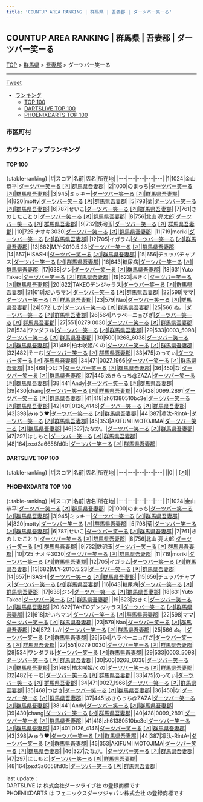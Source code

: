 ```yaml
---
title: 'COUNTUP AREA RANKING | 群馬県 | 吾妻郡 | ダーツバー笑ーる'
---
```

## COUNTUP AREA RANKING | 群馬県 | 吾妻郡 | ダーツバー笑ーる

[TOP](/darts/rank/) > [群馬県](/darts/rank/群馬県/) > [吾妻郡](/darts/rank/群馬県/吾妻郡/) > ダーツバー笑ーる

___

<a href="https://twitter.com/share?ref_src=twsrc%5Etfw" data-text="COUNTUP AREA RANKING | 群馬県吾妻郡ダーツバー笑ーる" class="twitter-share-button" data-hashtags="DARTSLIVE,PHOENIXDARTS,darts,ダーツ" data-show-count="false">Tweet</a>

* [ランキング](#カウントアップランキング)
    * [TOP 100](#top-100)
    * [DARTSLIVE TOP 100](#dartslive-top-100)
    * [PHOENIXDARTS TOP 100](#phoenixdarts-top-100)

### 市区町村

<ul>

</ul>

### カウントアップランキング

#### TOP 100



{:.table-ranking}
|#|スコア|名前|店名|所在地|
|---|---|---|---|---|
|1|1024|<span class="rank-name-pd"><span class="pro-icon-pd"></span>金山 恭平</span>|<a href="/darts/rank/shops/90387.html">ダーツバー笑ーる</a> <a href="https://vs.phoenixdarts.com/jp/shop/shopDetailInfo/s_90387?s_seq=90387">[↗]</a>|<a href="/darts/rank/群馬県/吾妻郡">群馬県吾妻郡</a>|
|2|1000|<span class="rank-name-pd">のまっち</span>|<a href="/darts/rank/shops/90387.html">ダーツバー笑ーる</a> <a href="https://vs.phoenixdarts.com/jp/shop/shopDetailInfo/s_90387?s_seq=90387">[↗]</a>|<a href="/darts/rank/群馬県/吾妻郡">群馬県吾妻郡</a>|
|3|945|<span class="rank-name-pd">ミッキー</span>|<a href="/darts/rank/shops/90387.html">ダーツバー笑ーる</a> <a href="https://vs.phoenixdarts.com/jp/shop/shopDetailInfo/s_90387?s_seq=90387">[↗]</a>|<a href="/darts/rank/群馬県/吾妻郡">群馬県吾妻郡</a>|
|4|820|<span class="rank-name-pd">motty</span>|<a href="/darts/rank/shops/90387.html">ダーツバー笑ーる</a> <a href="https://vs.phoenixdarts.com/jp/shop/shopDetailInfo/s_90387?s_seq=90387">[↗]</a>|<a href="/darts/rank/群馬県/吾妻郡">群馬県吾妻郡</a>|
|5|798|<span class="rank-name-pd">菊</span>|<a href="/darts/rank/shops/90387.html">ダーツバー笑ーる</a> <a href="https://vs.phoenixdarts.com/jp/shop/shopDetailInfo/s_90387?s_seq=90387">[↗]</a>|<a href="/darts/rank/群馬県/吾妻郡">群馬県吾妻郡</a>|
|6|787|<span class="rank-name-pd">せいこ</span>|<a href="/darts/rank/shops/90387.html">ダーツバー笑ーる</a> <a href="https://vs.phoenixdarts.com/jp/shop/shopDetailInfo/s_90387?s_seq=90387">[↗]</a>|<a href="/darts/rank/群馬県/吾妻郡">群馬県吾妻郡</a>|
|7|761|<span class="rank-name-pd">きのしたことり</span>|<a href="/darts/rank/shops/90387.html">ダーツバー笑ーる</a> <a href="https://vs.phoenixdarts.com/jp/shop/shopDetailInfo/s_90387?s_seq=90387">[↗]</a>|<a href="/darts/rank/群馬県/吾妻郡">群馬県吾妻郡</a>|
|8|756|<span class="rank-name-pd"><span class="pro-icon-pd"></span>北山 亮太郎</span>|<a href="/darts/rank/shops/90387.html">ダーツバー笑ーる</a> <a href="https://vs.phoenixdarts.com/jp/shop/shopDetailInfo/s_90387?s_seq=90387">[↗]</a>|<a href="/darts/rank/群馬県/吾妻郡">群馬県吾妻郡</a>|
|9|732|<span class="rank-name-pd">鉄砲玉</span>|<a href="/darts/rank/shops/90387.html">ダーツバー笑ーる</a> <a href="https://vs.phoenixdarts.com/jp/shop/shopDetailInfo/s_90387?s_seq=90387">[↗]</a>|<a href="/darts/rank/群馬県/吾妻郡">群馬県吾妻郡</a>|
|10|725|<span class="rank-name-pd">ナオキ3030</span>|<a href="/darts/rank/shops/90387.html">ダーツバー笑ーる</a> <a href="https://vs.phoenixdarts.com/jp/shop/shopDetailInfo/s_90387?s_seq=90387">[↗]</a>|<a href="/darts/rank/群馬県/吾妻郡">群馬県吾妻郡</a>|
|11|719|<span class="rank-name-pd">moriki</span>|<a href="/darts/rank/shops/90387.html">ダーツバー笑ーる</a> <a href="https://vs.phoenixdarts.com/jp/shop/shopDetailInfo/s_90387?s_seq=90387">[↗]</a>|<a href="/darts/rank/群馬県/吾妻郡">群馬県吾妻郡</a>|
|12|705|<span class="rank-name-pd">イガラム</span>|<a href="/darts/rank/shops/90387.html">ダーツバー笑ーる</a> <a href="https://vs.phoenixdarts.com/jp/shop/shopDetailInfo/s_90387?s_seq=90387">[↗]</a>|<a href="/darts/rank/群馬県/吾妻郡">群馬県吾妻郡</a>|
|13|682|<span class="rank-name-pd">M.Y-2010.5.23</span>|<a href="/darts/rank/shops/90387.html">ダーツバー笑ーる</a> <a href="https://vs.phoenixdarts.com/jp/shop/shopDetailInfo/s_90387?s_seq=90387">[↗]</a>|<a href="/darts/rank/群馬県/吾妻郡">群馬県吾妻郡</a>|
|14|657|<span class="rank-name-pd">HISASHI</span>|<a href="/darts/rank/shops/90387.html">ダーツバー笑ーる</a> <a href="https://vs.phoenixdarts.com/jp/shop/shopDetailInfo/s_90387?s_seq=90387">[↗]</a>|<a href="/darts/rank/群馬県/吾妻郡">群馬県吾妻郡</a>|
|15|656|<span class="rank-name-pd">チュッパチャプス</span>|<a href="/darts/rank/shops/90387.html">ダーツバー笑ーる</a> <a href="https://vs.phoenixdarts.com/jp/shop/shopDetailInfo/s_90387?s_seq=90387">[↗]</a>|<a href="/darts/rank/群馬県/吾妻郡">群馬県吾妻郡</a>|
|16|643|<span class="rank-name-pd">糖尿病</span>|<a href="/darts/rank/shops/90387.html">ダーツバー笑ーる</a> <a href="https://vs.phoenixdarts.com/jp/shop/shopDetailInfo/s_90387?s_seq=90387">[↗]</a>|<a href="/darts/rank/群馬県/吾妻郡">群馬県吾妻郡</a>|
|17|638|<span class="rank-name-pd">ジン</span>|<a href="/darts/rank/shops/90387.html">ダーツバー笑ーる</a> <a href="https://vs.phoenixdarts.com/jp/shop/shopDetailInfo/s_90387?s_seq=90387">[↗]</a>|<a href="/darts/rank/群馬県/吾妻郡">群馬県吾妻郡</a>|
|18|631|<span class="rank-name-pd">Yuto Takeo</span>|<a href="/darts/rank/shops/90387.html">ダーツバー笑ーる</a> <a href="https://vs.phoenixdarts.com/jp/shop/shopDetailInfo/s_90387?s_seq=90387">[↗]</a>|<a href="/darts/rank/群馬県/吾妻郡">群馬県吾妻郡</a>|
|19|623|<span class="rank-name-pd">おきく</span>|<a href="/darts/rank/shops/90387.html">ダーツバー笑ーる</a> <a href="https://vs.phoenixdarts.com/jp/shop/shopDetailInfo/s_90387?s_seq=90387">[↗]</a>|<a href="/darts/rank/群馬県/吾妻郡">群馬県吾妻郡</a>|
|20|622|<span class="rank-name-pd">TAKEOデンジャラス</span>|<a href="/darts/rank/shops/90387.html">ダーツバー笑ーる</a> <a href="https://vs.phoenixdarts.com/jp/shop/shopDetailInfo/s_90387?s_seq=90387">[↗]</a>|<a href="/darts/rank/群馬県/吾妻郡">群馬県吾妻郡</a>|
|21|618|<span class="rank-name-pd">だいちマン</span>|<a href="/darts/rank/shops/90387.html">ダーツバー笑ーる</a> <a href="https://vs.phoenixdarts.com/jp/shop/shopDetailInfo/s_90387?s_seq=90387">[↗]</a>|<a href="/darts/rank/群馬県/吾妻郡">群馬県吾妻郡</a>|
|22|598|<span class="rank-name-pd">ママ</span>|<a href="/darts/rank/shops/90387.html">ダーツバー笑ーる</a> <a href="https://vs.phoenixdarts.com/jp/shop/shopDetailInfo/s_90387?s_seq=90387">[↗]</a>|<a href="/darts/rank/群馬県/吾妻郡">群馬県吾妻郡</a>|
|23|579|<span class="rank-name-pd">Nao</span>|<a href="/darts/rank/shops/90387.html">ダーツバー笑ーる</a> <a href="https://vs.phoenixdarts.com/jp/shop/shopDetailInfo/s_90387?s_seq=90387">[↗]</a>|<a href="/darts/rank/群馬県/吾妻郡">群馬県吾妻郡</a>|
|24|572|<span class="rank-name-pd">しか</span>|<a href="/darts/rank/shops/90387.html">ダーツバー笑ーる</a> <a href="https://vs.phoenixdarts.com/jp/shop/shopDetailInfo/s_90387?s_seq=90387">[↗]</a>|<a href="/darts/rank/群馬県/吾妻郡">群馬県吾妻郡</a>|
|25|566|<span class="rank-name-pd">ぬ。</span>|<a href="/darts/rank/shops/90387.html">ダーツバー笑ーる</a> <a href="https://vs.phoenixdarts.com/jp/shop/shopDetailInfo/s_90387?s_seq=90387">[↗]</a>|<a href="/darts/rank/群馬県/吾妻郡">群馬県吾妻郡</a>|
|26|564|<span class="rank-name-pd">ハラペーニョぴざ</span>|<a href="/darts/rank/shops/90387.html">ダーツバー笑ーる</a> <a href="https://vs.phoenixdarts.com/jp/shop/shopDetailInfo/s_90387?s_seq=90387">[↗]</a>|<a href="/darts/rank/群馬県/吾妻郡">群馬県吾妻郡</a>|
|27|551|<span class="rank-name-pd">0279 0030</span>|<a href="/darts/rank/shops/90387.html">ダーツバー笑ーる</a> <a href="https://vs.phoenixdarts.com/jp/shop/shopDetailInfo/s_90387?s_seq=90387">[↗]</a>|<a href="/darts/rank/群馬県/吾妻郡">群馬県吾妻郡</a>|
|28|534|<span class="rank-name-pd">ワンダフル</span>|<a href="/darts/rank/shops/90387.html">ダーツバー笑ーる</a> <a href="https://vs.phoenixdarts.com/jp/shop/shopDetailInfo/s_90387?s_seq=90387">[↗]</a>|<a href="/darts/rank/群馬県/吾妻郡">群馬県吾妻郡</a>|
|29|533|<span class="rank-name-pd">0003_5098</span>|<a href="/darts/rank/shops/90387.html">ダーツバー笑ーる</a> <a href="https://vs.phoenixdarts.com/jp/shop/shopDetailInfo/s_90387?s_seq=90387">[↗]</a>|<a href="/darts/rank/群馬県/吾妻郡">群馬県吾妻郡</a>|
|30|500|<span class="rank-name-pd">0268_6038</span>|<a href="/darts/rank/shops/90387.html">ダーツバー笑ーる</a> <a href="https://vs.phoenixdarts.com/jp/shop/shopDetailInfo/s_90387?s_seq=90387">[↗]</a>|<a href="/darts/rank/群馬県/吾妻郡">群馬県吾妻郡</a>|
|31|489|<span class="rank-name-pd">柏木咲姫/くの</span>|<a href="/darts/rank/shops/90387.html">ダーツバー笑ーる</a> <a href="https://vs.phoenixdarts.com/jp/shop/shopDetailInfo/s_90387?s_seq=90387">[↗]</a>|<a href="/darts/rank/群馬県/吾妻郡">群馬県吾妻郡</a>|
|32|482|<span class="rank-name-pd">そーむ</span>|<a href="/darts/rank/shops/90387.html">ダーツバー笑ーる</a> <a href="https://vs.phoenixdarts.com/jp/shop/shopDetailInfo/s_90387?s_seq=90387">[↗]</a>|<a href="/darts/rank/群馬県/吾妻郡">群馬県吾妻郡</a>|
|33|475|<span class="rank-name-pd">のってぃ</span>|<a href="/darts/rank/shops/90387.html">ダーツバー笑ーる</a> <a href="https://vs.phoenixdarts.com/jp/shop/shopDetailInfo/s_90387?s_seq=90387">[↗]</a>|<a href="/darts/rank/群馬県/吾妻郡">群馬県吾妻郡</a>|
|34|471|<span class="rank-name-pd">0027_1966</span>|<a href="/darts/rank/shops/90387.html">ダーツバー笑ーる</a> <a href="https://vs.phoenixdarts.com/jp/shop/shopDetailInfo/s_90387?s_seq=90387">[↗]</a>|<a href="/darts/rank/群馬県/吾妻郡">群馬県吾妻郡</a>|
|35|468|<span class="rank-name-pd">つばさ</span>|<a href="/darts/rank/shops/90387.html">ダーツバー笑ーる</a> <a href="https://vs.phoenixdarts.com/jp/shop/shopDetailInfo/s_90387?s_seq=90387">[↗]</a>|<a href="/darts/rank/群馬県/吾妻郡">群馬県吾妻郡</a>|
|36|450|<span class="rank-name-pd">な</span>|<a href="/darts/rank/shops/90387.html">ダーツバー笑ーる</a> <a href="https://vs.phoenixdarts.com/jp/shop/shopDetailInfo/s_90387?s_seq=90387">[↗]</a>|<a href="/darts/rank/群馬県/吾妻郡">群馬県吾妻郡</a>|
|37|445|<span class="rank-name-pd">あきらっち@ZAZA</span>|<a href="/darts/rank/shops/90387.html">ダーツバー笑ーる</a> <a href="https://vs.phoenixdarts.com/jp/shop/shopDetailInfo/s_90387?s_seq=90387">[↗]</a>|<a href="/darts/rank/群馬県/吾妻郡">群馬県吾妻郡</a>|
|38|441|<span class="rank-name-pd">Andy</span>|<a href="/darts/rank/shops/90387.html">ダーツバー笑ーる</a> <a href="https://vs.phoenixdarts.com/jp/shop/shopDetailInfo/s_90387?s_seq=90387">[↗]</a>|<a href="/darts/rank/群馬県/吾妻郡">群馬県吾妻郡</a>|
|39|430|<span class="rank-name-pd">chang</span>|<a href="/darts/rank/shops/90387.html">ダーツバー笑ーる</a> <a href="https://vs.phoenixdarts.com/jp/shop/shopDetailInfo/s_90387?s_seq=90387">[↗]</a>|<a href="/darts/rank/群馬県/吾妻郡">群馬県吾妻郡</a>|
|40|428|<span class="rank-name-pd">0099_2891</span>|<a href="/darts/rank/shops/90387.html">ダーツバー笑ーる</a> <a href="https://vs.phoenixdarts.com/jp/shop/shopDetailInfo/s_90387?s_seq=90387">[↗]</a>|<a href="/darts/rank/群馬県/吾妻郡">群馬県吾妻郡</a>|
|41|418|<span class="rank-name-pd">zh61380510bc3e</span>|<a href="/darts/rank/shops/90387.html">ダーツバー笑ーる</a> <a href="https://vs.phoenixdarts.com/jp/shop/shopDetailInfo/s_90387?s_seq=90387">[↗]</a>|<a href="/darts/rank/群馬県/吾妻郡">群馬県吾妻郡</a>|
|42|401|<span class="rank-name-pd">0126_4146</span>|<a href="/darts/rank/shops/90387.html">ダーツバー笑ーる</a> <a href="https://vs.phoenixdarts.com/jp/shop/shopDetailInfo/s_90387?s_seq=90387">[↗]</a>|<a href="/darts/rank/群馬県/吾妻郡">群馬県吾妻郡</a>|
|43|398|<span class="rank-name-pd">みゅう❤︎</span>|<a href="/darts/rank/shops/90387.html">ダーツバー笑ーる</a> <a href="https://vs.phoenixdarts.com/jp/shop/shopDetailInfo/s_90387?s_seq=90387">[↗]</a>|<a href="/darts/rank/群馬県/吾妻郡">群馬県吾妻郡</a>|
|44|387|<span class="rank-name-pd">凛汰-RintA-</span>|<a href="/darts/rank/shops/90387.html">ダーツバー笑ーる</a> <a href="https://vs.phoenixdarts.com/jp/shop/shopDetailInfo/s_90387?s_seq=90387">[↗]</a>|<a href="/darts/rank/群馬県/吾妻郡">群馬県吾妻郡</a>|
|45|353|<span class="rank-name-pd">AKIFUMI MOTOJIMA</span>|<a href="/darts/rank/shops/90387.html">ダーツバー笑ーる</a> <a href="https://vs.phoenixdarts.com/jp/shop/shopDetailInfo/s_90387?s_seq=90387">[↗]</a>|<a href="/darts/rank/群馬県/吾妻郡">群馬県吾妻郡</a>|
|46|327|<span class="rank-name-pd">たなか。</span>|<a href="/darts/rank/shops/90387.html">ダーツバー笑ーる</a> <a href="https://vs.phoenixdarts.com/jp/shop/shopDetailInfo/s_90387?s_seq=90387">[↗]</a>|<a href="/darts/rank/群馬県/吾妻郡">群馬県吾妻郡</a>|
|47|297|<span class="rank-name-pd">はしもと</span>|<a href="/darts/rank/shops/90387.html">ダーツバー笑ーる</a> <a href="https://vs.phoenixdarts.com/jp/shop/shopDetailInfo/s_90387?s_seq=90387">[↗]</a>|<a href="/darts/rank/群馬県/吾妻郡">群馬県吾妻郡</a>|
|48|164|<span class="rank-name-pd">zext3a6658fd0b</span>|<a href="/darts/rank/shops/90387.html">ダーツバー笑ーる</a> <a href="https://vs.phoenixdarts.com/jp/shop/shopDetailInfo/s_90387?s_seq=90387">[↗]</a>|<a href="/darts/rank/群馬県/吾妻郡">群馬県吾妻郡</a>|


#### DARTSLIVE TOP 100



{:.table-ranking}
|#|スコア|名前|店名|所在地|
|---|---|---|---|---|
||0|<span class="rank-name-dl"> </span>|<a href="/darts/rank/shops/.html"></a> <a href="">[↗]</a>|<a href="/darts/rank//"></a>|


#### PHOENIXDARTS TOP 100



{:.table-ranking}
|#|スコア|名前|店名|所在地|
|---|---|---|---|---|
|1|1024|<span class="rank-name-pd"><span class="pro-icon-pd"></span>金山 恭平</span>|<a href="/darts/rank/shops/90387.html">ダーツバー笑ーる</a> <a href="https://vs.phoenixdarts.com/jp/shop/shopDetailInfo/s_90387?s_seq=90387">[↗]</a>|<a href="/darts/rank/群馬県/吾妻郡">群馬県吾妻郡</a>|
|2|1000|<span class="rank-name-pd">のまっち</span>|<a href="/darts/rank/shops/90387.html">ダーツバー笑ーる</a> <a href="https://vs.phoenixdarts.com/jp/shop/shopDetailInfo/s_90387?s_seq=90387">[↗]</a>|<a href="/darts/rank/群馬県/吾妻郡">群馬県吾妻郡</a>|
|3|945|<span class="rank-name-pd">ミッキー</span>|<a href="/darts/rank/shops/90387.html">ダーツバー笑ーる</a> <a href="https://vs.phoenixdarts.com/jp/shop/shopDetailInfo/s_90387?s_seq=90387">[↗]</a>|<a href="/darts/rank/群馬県/吾妻郡">群馬県吾妻郡</a>|
|4|820|<span class="rank-name-pd">motty</span>|<a href="/darts/rank/shops/90387.html">ダーツバー笑ーる</a> <a href="https://vs.phoenixdarts.com/jp/shop/shopDetailInfo/s_90387?s_seq=90387">[↗]</a>|<a href="/darts/rank/群馬県/吾妻郡">群馬県吾妻郡</a>|
|5|798|<span class="rank-name-pd">菊</span>|<a href="/darts/rank/shops/90387.html">ダーツバー笑ーる</a> <a href="https://vs.phoenixdarts.com/jp/shop/shopDetailInfo/s_90387?s_seq=90387">[↗]</a>|<a href="/darts/rank/群馬県/吾妻郡">群馬県吾妻郡</a>|
|6|787|<span class="rank-name-pd">せいこ</span>|<a href="/darts/rank/shops/90387.html">ダーツバー笑ーる</a> <a href="https://vs.phoenixdarts.com/jp/shop/shopDetailInfo/s_90387?s_seq=90387">[↗]</a>|<a href="/darts/rank/群馬県/吾妻郡">群馬県吾妻郡</a>|
|7|761|<span class="rank-name-pd">きのしたことり</span>|<a href="/darts/rank/shops/90387.html">ダーツバー笑ーる</a> <a href="https://vs.phoenixdarts.com/jp/shop/shopDetailInfo/s_90387?s_seq=90387">[↗]</a>|<a href="/darts/rank/群馬県/吾妻郡">群馬県吾妻郡</a>|
|8|756|<span class="rank-name-pd"><span class="pro-icon-pd"></span>北山 亮太郎</span>|<a href="/darts/rank/shops/90387.html">ダーツバー笑ーる</a> <a href="https://vs.phoenixdarts.com/jp/shop/shopDetailInfo/s_90387?s_seq=90387">[↗]</a>|<a href="/darts/rank/群馬県/吾妻郡">群馬県吾妻郡</a>|
|9|732|<span class="rank-name-pd">鉄砲玉</span>|<a href="/darts/rank/shops/90387.html">ダーツバー笑ーる</a> <a href="https://vs.phoenixdarts.com/jp/shop/shopDetailInfo/s_90387?s_seq=90387">[↗]</a>|<a href="/darts/rank/群馬県/吾妻郡">群馬県吾妻郡</a>|
|10|725|<span class="rank-name-pd">ナオキ3030</span>|<a href="/darts/rank/shops/90387.html">ダーツバー笑ーる</a> <a href="https://vs.phoenixdarts.com/jp/shop/shopDetailInfo/s_90387?s_seq=90387">[↗]</a>|<a href="/darts/rank/群馬県/吾妻郡">群馬県吾妻郡</a>|
|11|719|<span class="rank-name-pd">moriki</span>|<a href="/darts/rank/shops/90387.html">ダーツバー笑ーる</a> <a href="https://vs.phoenixdarts.com/jp/shop/shopDetailInfo/s_90387?s_seq=90387">[↗]</a>|<a href="/darts/rank/群馬県/吾妻郡">群馬県吾妻郡</a>|
|12|705|<span class="rank-name-pd">イガラム</span>|<a href="/darts/rank/shops/90387.html">ダーツバー笑ーる</a> <a href="https://vs.phoenixdarts.com/jp/shop/shopDetailInfo/s_90387?s_seq=90387">[↗]</a>|<a href="/darts/rank/群馬県/吾妻郡">群馬県吾妻郡</a>|
|13|682|<span class="rank-name-pd">M.Y-2010.5.23</span>|<a href="/darts/rank/shops/90387.html">ダーツバー笑ーる</a> <a href="https://vs.phoenixdarts.com/jp/shop/shopDetailInfo/s_90387?s_seq=90387">[↗]</a>|<a href="/darts/rank/群馬県/吾妻郡">群馬県吾妻郡</a>|
|14|657|<span class="rank-name-pd">HISASHI</span>|<a href="/darts/rank/shops/90387.html">ダーツバー笑ーる</a> <a href="https://vs.phoenixdarts.com/jp/shop/shopDetailInfo/s_90387?s_seq=90387">[↗]</a>|<a href="/darts/rank/群馬県/吾妻郡">群馬県吾妻郡</a>|
|15|656|<span class="rank-name-pd">チュッパチャプス</span>|<a href="/darts/rank/shops/90387.html">ダーツバー笑ーる</a> <a href="https://vs.phoenixdarts.com/jp/shop/shopDetailInfo/s_90387?s_seq=90387">[↗]</a>|<a href="/darts/rank/群馬県/吾妻郡">群馬県吾妻郡</a>|
|16|643|<span class="rank-name-pd">糖尿病</span>|<a href="/darts/rank/shops/90387.html">ダーツバー笑ーる</a> <a href="https://vs.phoenixdarts.com/jp/shop/shopDetailInfo/s_90387?s_seq=90387">[↗]</a>|<a href="/darts/rank/群馬県/吾妻郡">群馬県吾妻郡</a>|
|17|638|<span class="rank-name-pd">ジン</span>|<a href="/darts/rank/shops/90387.html">ダーツバー笑ーる</a> <a href="https://vs.phoenixdarts.com/jp/shop/shopDetailInfo/s_90387?s_seq=90387">[↗]</a>|<a href="/darts/rank/群馬県/吾妻郡">群馬県吾妻郡</a>|
|18|631|<span class="rank-name-pd">Yuto Takeo</span>|<a href="/darts/rank/shops/90387.html">ダーツバー笑ーる</a> <a href="https://vs.phoenixdarts.com/jp/shop/shopDetailInfo/s_90387?s_seq=90387">[↗]</a>|<a href="/darts/rank/群馬県/吾妻郡">群馬県吾妻郡</a>|
|19|623|<span class="rank-name-pd">おきく</span>|<a href="/darts/rank/shops/90387.html">ダーツバー笑ーる</a> <a href="https://vs.phoenixdarts.com/jp/shop/shopDetailInfo/s_90387?s_seq=90387">[↗]</a>|<a href="/darts/rank/群馬県/吾妻郡">群馬県吾妻郡</a>|
|20|622|<span class="rank-name-pd">TAKEOデンジャラス</span>|<a href="/darts/rank/shops/90387.html">ダーツバー笑ーる</a> <a href="https://vs.phoenixdarts.com/jp/shop/shopDetailInfo/s_90387?s_seq=90387">[↗]</a>|<a href="/darts/rank/群馬県/吾妻郡">群馬県吾妻郡</a>|
|21|618|<span class="rank-name-pd">だいちマン</span>|<a href="/darts/rank/shops/90387.html">ダーツバー笑ーる</a> <a href="https://vs.phoenixdarts.com/jp/shop/shopDetailInfo/s_90387?s_seq=90387">[↗]</a>|<a href="/darts/rank/群馬県/吾妻郡">群馬県吾妻郡</a>|
|22|598|<span class="rank-name-pd">ママ</span>|<a href="/darts/rank/shops/90387.html">ダーツバー笑ーる</a> <a href="https://vs.phoenixdarts.com/jp/shop/shopDetailInfo/s_90387?s_seq=90387">[↗]</a>|<a href="/darts/rank/群馬県/吾妻郡">群馬県吾妻郡</a>|
|23|579|<span class="rank-name-pd">Nao</span>|<a href="/darts/rank/shops/90387.html">ダーツバー笑ーる</a> <a href="https://vs.phoenixdarts.com/jp/shop/shopDetailInfo/s_90387?s_seq=90387">[↗]</a>|<a href="/darts/rank/群馬県/吾妻郡">群馬県吾妻郡</a>|
|24|572|<span class="rank-name-pd">しか</span>|<a href="/darts/rank/shops/90387.html">ダーツバー笑ーる</a> <a href="https://vs.phoenixdarts.com/jp/shop/shopDetailInfo/s_90387?s_seq=90387">[↗]</a>|<a href="/darts/rank/群馬県/吾妻郡">群馬県吾妻郡</a>|
|25|566|<span class="rank-name-pd">ぬ。</span>|<a href="/darts/rank/shops/90387.html">ダーツバー笑ーる</a> <a href="https://vs.phoenixdarts.com/jp/shop/shopDetailInfo/s_90387?s_seq=90387">[↗]</a>|<a href="/darts/rank/群馬県/吾妻郡">群馬県吾妻郡</a>|
|26|564|<span class="rank-name-pd">ハラペーニョぴざ</span>|<a href="/darts/rank/shops/90387.html">ダーツバー笑ーる</a> <a href="https://vs.phoenixdarts.com/jp/shop/shopDetailInfo/s_90387?s_seq=90387">[↗]</a>|<a href="/darts/rank/群馬県/吾妻郡">群馬県吾妻郡</a>|
|27|551|<span class="rank-name-pd">0279 0030</span>|<a href="/darts/rank/shops/90387.html">ダーツバー笑ーる</a> <a href="https://vs.phoenixdarts.com/jp/shop/shopDetailInfo/s_90387?s_seq=90387">[↗]</a>|<a href="/darts/rank/群馬県/吾妻郡">群馬県吾妻郡</a>|
|28|534|<span class="rank-name-pd">ワンダフル</span>|<a href="/darts/rank/shops/90387.html">ダーツバー笑ーる</a> <a href="https://vs.phoenixdarts.com/jp/shop/shopDetailInfo/s_90387?s_seq=90387">[↗]</a>|<a href="/darts/rank/群馬県/吾妻郡">群馬県吾妻郡</a>|
|29|533|<span class="rank-name-pd">0003_5098</span>|<a href="/darts/rank/shops/90387.html">ダーツバー笑ーる</a> <a href="https://vs.phoenixdarts.com/jp/shop/shopDetailInfo/s_90387?s_seq=90387">[↗]</a>|<a href="/darts/rank/群馬県/吾妻郡">群馬県吾妻郡</a>|
|30|500|<span class="rank-name-pd">0268_6038</span>|<a href="/darts/rank/shops/90387.html">ダーツバー笑ーる</a> <a href="https://vs.phoenixdarts.com/jp/shop/shopDetailInfo/s_90387?s_seq=90387">[↗]</a>|<a href="/darts/rank/群馬県/吾妻郡">群馬県吾妻郡</a>|
|31|489|<span class="rank-name-pd">柏木咲姫/くの</span>|<a href="/darts/rank/shops/90387.html">ダーツバー笑ーる</a> <a href="https://vs.phoenixdarts.com/jp/shop/shopDetailInfo/s_90387?s_seq=90387">[↗]</a>|<a href="/darts/rank/群馬県/吾妻郡">群馬県吾妻郡</a>|
|32|482|<span class="rank-name-pd">そーむ</span>|<a href="/darts/rank/shops/90387.html">ダーツバー笑ーる</a> <a href="https://vs.phoenixdarts.com/jp/shop/shopDetailInfo/s_90387?s_seq=90387">[↗]</a>|<a href="/darts/rank/群馬県/吾妻郡">群馬県吾妻郡</a>|
|33|475|<span class="rank-name-pd">のってぃ</span>|<a href="/darts/rank/shops/90387.html">ダーツバー笑ーる</a> <a href="https://vs.phoenixdarts.com/jp/shop/shopDetailInfo/s_90387?s_seq=90387">[↗]</a>|<a href="/darts/rank/群馬県/吾妻郡">群馬県吾妻郡</a>|
|34|471|<span class="rank-name-pd">0027_1966</span>|<a href="/darts/rank/shops/90387.html">ダーツバー笑ーる</a> <a href="https://vs.phoenixdarts.com/jp/shop/shopDetailInfo/s_90387?s_seq=90387">[↗]</a>|<a href="/darts/rank/群馬県/吾妻郡">群馬県吾妻郡</a>|
|35|468|<span class="rank-name-pd">つばさ</span>|<a href="/darts/rank/shops/90387.html">ダーツバー笑ーる</a> <a href="https://vs.phoenixdarts.com/jp/shop/shopDetailInfo/s_90387?s_seq=90387">[↗]</a>|<a href="/darts/rank/群馬県/吾妻郡">群馬県吾妻郡</a>|
|36|450|<span class="rank-name-pd">な</span>|<a href="/darts/rank/shops/90387.html">ダーツバー笑ーる</a> <a href="https://vs.phoenixdarts.com/jp/shop/shopDetailInfo/s_90387?s_seq=90387">[↗]</a>|<a href="/darts/rank/群馬県/吾妻郡">群馬県吾妻郡</a>|
|37|445|<span class="rank-name-pd">あきらっち@ZAZA</span>|<a href="/darts/rank/shops/90387.html">ダーツバー笑ーる</a> <a href="https://vs.phoenixdarts.com/jp/shop/shopDetailInfo/s_90387?s_seq=90387">[↗]</a>|<a href="/darts/rank/群馬県/吾妻郡">群馬県吾妻郡</a>|
|38|441|<span class="rank-name-pd">Andy</span>|<a href="/darts/rank/shops/90387.html">ダーツバー笑ーる</a> <a href="https://vs.phoenixdarts.com/jp/shop/shopDetailInfo/s_90387?s_seq=90387">[↗]</a>|<a href="/darts/rank/群馬県/吾妻郡">群馬県吾妻郡</a>|
|39|430|<span class="rank-name-pd">chang</span>|<a href="/darts/rank/shops/90387.html">ダーツバー笑ーる</a> <a href="https://vs.phoenixdarts.com/jp/shop/shopDetailInfo/s_90387?s_seq=90387">[↗]</a>|<a href="/darts/rank/群馬県/吾妻郡">群馬県吾妻郡</a>|
|40|428|<span class="rank-name-pd">0099_2891</span>|<a href="/darts/rank/shops/90387.html">ダーツバー笑ーる</a> <a href="https://vs.phoenixdarts.com/jp/shop/shopDetailInfo/s_90387?s_seq=90387">[↗]</a>|<a href="/darts/rank/群馬県/吾妻郡">群馬県吾妻郡</a>|
|41|418|<span class="rank-name-pd">zh61380510bc3e</span>|<a href="/darts/rank/shops/90387.html">ダーツバー笑ーる</a> <a href="https://vs.phoenixdarts.com/jp/shop/shopDetailInfo/s_90387?s_seq=90387">[↗]</a>|<a href="/darts/rank/群馬県/吾妻郡">群馬県吾妻郡</a>|
|42|401|<span class="rank-name-pd">0126_4146</span>|<a href="/darts/rank/shops/90387.html">ダーツバー笑ーる</a> <a href="https://vs.phoenixdarts.com/jp/shop/shopDetailInfo/s_90387?s_seq=90387">[↗]</a>|<a href="/darts/rank/群馬県/吾妻郡">群馬県吾妻郡</a>|
|43|398|<span class="rank-name-pd">みゅう❤︎</span>|<a href="/darts/rank/shops/90387.html">ダーツバー笑ーる</a> <a href="https://vs.phoenixdarts.com/jp/shop/shopDetailInfo/s_90387?s_seq=90387">[↗]</a>|<a href="/darts/rank/群馬県/吾妻郡">群馬県吾妻郡</a>|
|44|387|<span class="rank-name-pd">凛汰-RintA-</span>|<a href="/darts/rank/shops/90387.html">ダーツバー笑ーる</a> <a href="https://vs.phoenixdarts.com/jp/shop/shopDetailInfo/s_90387?s_seq=90387">[↗]</a>|<a href="/darts/rank/群馬県/吾妻郡">群馬県吾妻郡</a>|
|45|353|<span class="rank-name-pd">AKIFUMI MOTOJIMA</span>|<a href="/darts/rank/shops/90387.html">ダーツバー笑ーる</a> <a href="https://vs.phoenixdarts.com/jp/shop/shopDetailInfo/s_90387?s_seq=90387">[↗]</a>|<a href="/darts/rank/群馬県/吾妻郡">群馬県吾妻郡</a>|
|46|327|<span class="rank-name-pd">たなか。</span>|<a href="/darts/rank/shops/90387.html">ダーツバー笑ーる</a> <a href="https://vs.phoenixdarts.com/jp/shop/shopDetailInfo/s_90387?s_seq=90387">[↗]</a>|<a href="/darts/rank/群馬県/吾妻郡">群馬県吾妻郡</a>|
|47|297|<span class="rank-name-pd">はしもと</span>|<a href="/darts/rank/shops/90387.html">ダーツバー笑ーる</a> <a href="https://vs.phoenixdarts.com/jp/shop/shopDetailInfo/s_90387?s_seq=90387">[↗]</a>|<a href="/darts/rank/群馬県/吾妻郡">群馬県吾妻郡</a>|
|48|164|<span class="rank-name-pd">zext3a6658fd0b</span>|<a href="/darts/rank/shops/90387.html">ダーツバー笑ーる</a> <a href="https://vs.phoenixdarts.com/jp/shop/shopDetailInfo/s_90387?s_seq=90387">[↗]</a>|<a href="/darts/rank/群馬県/吾妻郡">群馬県吾妻郡</a>|


<div class="footer border-top border-gray-light mt-5 pt-3 text-right text-gray">
    last update : <span style="font-weight: italic" id="foot_last_modified"></span><br />
    DARTSLIVE は 株式会社ダーツライブ社 の登録商標です<br />
    PHOENIXDARTS は フェニックスダーツジャパン株式会社 の登録商標です<br />
</div>

<script src="https://cdnjs.cloudflare.com/ajax/libs/jquery.tablesorter/2.31.3/js/jquery.tablesorter.min.js" integrity="sha512-qzgd5cYSZcosqpzpn7zF2ZId8f/8CHmFKZ8j7mU4OUXTNRd5g+ZHBPsgKEwoqxCtdQvExE5LprwwPAgoicguNg==" crossorigin="anonymous" referrerpolicy="no-referrer"></script>
<link rel="stylesheet" href="https://cdnjs.cloudflare.com/ajax/libs/jquery.tablesorter/2.31.3/css/theme.default.min.css" integrity="sha512-wghhOJkjQX0Lh3NSWvNKeZ0ZpNn+SPVXX1Qyc9OCaogADktxrBiBdKGDoqVUOyhStvMBmJQ8ZdMHiR3wuEq8+w==" crossorigin="anonymous" referrerpolicy="no-referrer" />
<script>
$(function() {
    $(".table-ranking").tablesorter({sortList:[[0, 0]]});
    $("#foot_last_modified").text(formatDate(new Date(document.lastModified), 'yyyy-MM-dd HH:mm:ss'));
});
</script>

<script async src="https://platform.twitter.com/widgets.js" charset="utf-8"></script>